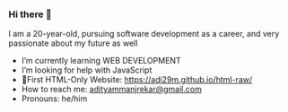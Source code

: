 ### Hi there 👋

I am a 20-year-old, pursuing software development as a career, and very passionate about my future as well

-  I’m currently learning WEB DEVELOPMENT
-  I’m looking for help with JavaScript
-  🔗First HTML-Only Website: https://adi29m.github.io/html-raw/
-  How to reach me: adityammanjrekar@gmail.com
-  Pronouns: he/him
